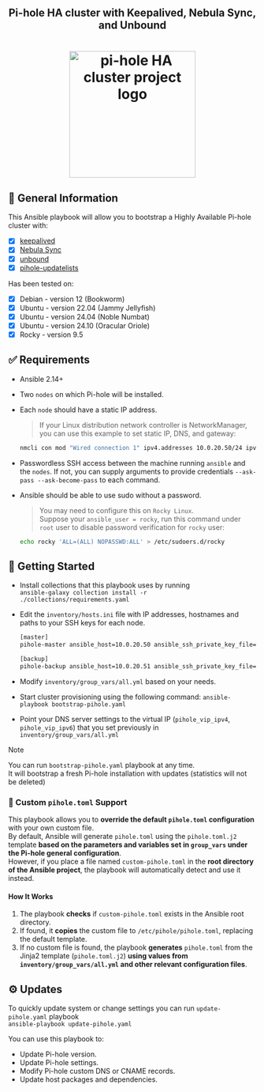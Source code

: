 <div align="center">
  <h2 align="center"><strong>Pi-hole HA cluster with Keepalived, Nebula Sync, and Unbound</strong></h2>
  <h1 align="center">
    <picture>
      <img src=".github/logo.png" height="256" width="256" alt="pi-hole HA cluster project logo" />
    </picture>
  </h1>
</div>

## 📖 General Information
This Ansible playbook will allow you to bootstrap a Highly Available Pi-hole cluster with:
- [x] [keepalived](https://github.com/acassen/keepalived)
- [x] [Nebula Sync](https://github.com/lovelaze/nebula-sync)
- [x] [unbound](https://github.com/NLnetLabs/unbound)
- [x] [pihole-updatelists](https://github.com/jacklul/pihole-updatelists)

Has been tested on:
- [x] Debian - version 12 (Bookworm)
- [x] Ubuntu - version 22.04 (Jammy Jellyfish)
- [x] Ubuntu - version 24.04 (Noble Numbat)
- [x] Ubuntu - version 24.10 (Oracular Oriole)
- [x] Rocky - version 9.5

## ✅ Requirements
- Ansible 2.14+

- Two `nodes` on which Pi-hole will be installed.

- Each `node` should have a static IP address.
  > If your Linux distribution network controller is NetworkManager, you can use this example to set static IP, DNS, and gateway:<br />
    ```bash 
    nmcli con mod "Wired connection 1" ipv4.addresses 10.0.20.50/24 ipv4.gateway 10.0.20.1 ipv4.dns "1.1.1.1 1.0.0.1" ipv4.ignore-auto-dns yes ipv4.method manual
    ```

- Passwordless SSH access between the machine running `ansible` and the `nodes`. If not, you can supply arguments to provide credentials `--ask-pass --ask-become-pass` to each command.

- Ansible should be able to use sudo without a password.<br />
  > You may need to configure this on `Rocky Linux`.<br />
    Suppose your `ansible_user = rocky`, run this command under `root` user to disable password verification for `rocky` user:<br />
    ```bash 
    echo rocky 'ALL=(ALL) NOPASSWD:ALL' > /etc/sudoers.d/rocky
    ```

## 🚀 Getting Started
- Install collections that this playbook uses by running<br /> `ansible-galaxy collection install -r ./collections/requirements.yaml`

- Edit the `inventory/hosts.ini` file with IP addresses, hostnames and paths to your SSH keys for each node.
  ```bash
  [master]
  pihole-master ansible_host=10.0.20.50 ansible_ssh_private_key_file=~/.ssh/pihole-master priority=150
  
  [backup]
  pihole-backup ansible_host=10.0.20.51 ansible_ssh_private_key_file=~/.ssh/pihole-backup priority=140
  ```

- Modify `inventory/group_vars/all.yml` based on your needs.

- Start cluster provisioning using the following command:
  `ansible-playbook bootstrap-pihole.yaml`

- Point your DNS server settings to the virtual IP (`pihole_vip_ipv4`, `pihole_vip_ipv6`) that you set previously in `inventory/group_vars/all.yml`

> [!NOTE]
> You can run `bootstrap-pihole.yaml` playbook at any time.<br />
> It will bootstrap a fresh Pi-hole installation with updates (statistics will not be deleted)

### 📌 Custom `pihole.toml` Support

This playbook allows you to **override the default `pihole.toml` configuration** with your own custom file.  
By default, Ansible will generate `pihole.toml` using the `pihole.toml.j2` template **based on the parameters and variables set in `group_vars` under the Pi-hole general configuration**.  
However, if you place a file named `custom-pihole.toml` in the **root directory of the Ansible project**, the playbook will automatically detect and use it instead.

#### **How It Works**
1. The playbook **checks** if `custom-pihole.toml` exists in the Ansible root directory.
2. If found, it **copies** the custom file to `/etc/pihole/pihole.toml`, replacing the default template.
3. If no custom file is found, the playbook **generates** `pihole.toml` from the Jinja2 template (`pihole.toml.j2`) **using values from `inventory/group_vars/all.yml` and other relevant configuration files**.

## ⚙️ Updates
To quickly update system or change settings you can run `update-pihole.yaml` playbook<br />
`ansible-playbook update-pihole.yaml`

You can use this playbook to:
- Update Pi-hole version.
- Update Pi-hole settings.
- Modify Pi-hole custom DNS or CNAME records.
- Update host packages and dependencies.
